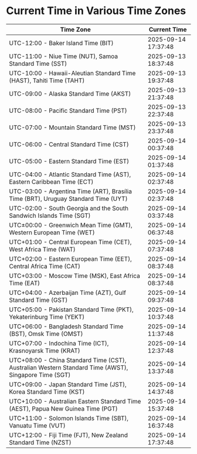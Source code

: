 # Current Time in Various Time Zones

| Time Zone | Current Time |
|-----------|--------------|
| UTC-12:00 - Baker Island Time (BIT) | 2025-09-14 17:37:48 |
| UTC-11:00 - Niue Time (NUT), Samoa Standard Time (SST) | 2025-09-13 18:37:48 |
| UTC-10:00 - Hawaii-Aleutian Standard Time (HAST), Tahiti Time (TAHT) | 2025-09-13 19:37:48 |
| UTC-09:00 - Alaska Standard Time (AKST) | 2025-09-13 21:37:48 |
| UTC-08:00 - Pacific Standard Time (PST) | 2025-09-13 22:37:48 |
| UTC-07:00 - Mountain Standard Time (MST) | 2025-09-13 23:37:48 |
| UTC-06:00 - Central Standard Time (CST) | 2025-09-14 00:37:48 |
| UTC-05:00 - Eastern Standard Time (EST) | 2025-09-14 01:37:48 |
| UTC-04:00 - Atlantic Standard Time (AST), Eastern Caribbean Time (ECT) | 2025-09-14 02:37:48 |
| UTC-03:00 - Argentina Time (ART), Brasília Time (BRT), Uruguay Standard Time (UYT) | 2025-09-14 02:37:48 |
| UTC-02:00 - South Georgia and the South Sandwich Islands Time (SGT) | 2025-09-14 03:37:48 |
| UTC±00:00 - Greenwich Mean Time (GMT), Western European Time (WET) | 2025-09-14 06:37:48 |
| UTC+01:00 - Central European Time (CET), West Africa Time (WAT) | 2025-09-14 07:37:48 |
| UTC+02:00 - Eastern European Time (EET), Central Africa Time (CAT) | 2025-09-14 08:37:48 |
| UTC+03:00 - Moscow Time (MSK), East Africa Time (EAT) | 2025-09-14 08:37:48 |
| UTC+04:00 - Azerbaijan Time (AZT), Gulf Standard Time (GST) | 2025-09-14 09:37:48 |
| UTC+05:00 - Pakistan Standard Time (PKT), Yekaterinburg Time (YEKT) | 2025-09-14 10:37:48 |
| UTC+06:00 - Bangladesh Standard Time (BST), Omsk Time (OMST) | 2025-09-14 11:37:48 |
| UTC+07:00 - Indochina Time (ICT), Krasnoyarsk Time (KRAT) | 2025-09-14 12:37:48 |
| UTC+08:00 - China Standard Time (CST), Australian Western Standard Time (AWST), Singapore Time (SGT) | 2025-09-14 13:37:48 |
| UTC+09:00 - Japan Standard Time (JST), Korea Standard Time (KST) | 2025-09-14 14:37:48 |
| UTC+10:00 - Australian Eastern Standard Time (AEST), Papua New Guinea Time (PGT) | 2025-09-14 15:37:48 |
| UTC+11:00 - Solomon Islands Time (SBT), Vanuatu Time (VUT) | 2025-09-14 16:37:48 |
| UTC+12:00 - Fiji Time (FJT), New Zealand Standard Time (NZST) | 2025-09-14 17:37:48 |

